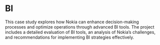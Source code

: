 # BI
This case study explores how Nokia can enhance decision-making processes and optimize operations through advanced BI tools. The project includes a detailed evaluation of BI tools, an analysis of Nokia’s challenges, and recommendations for implementing BI strategies effectively.
